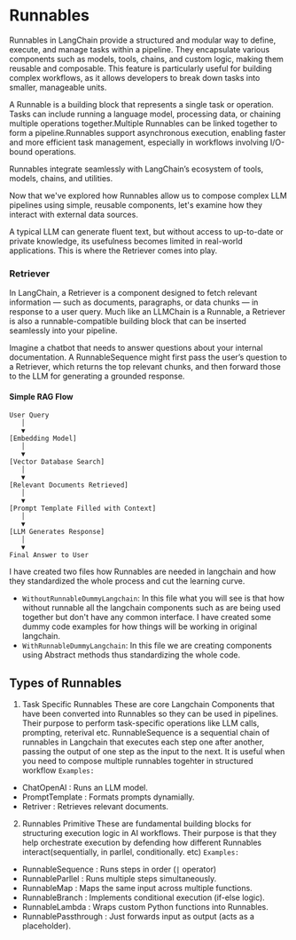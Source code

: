 # Runnables

Runnables in LangChain provide a structured and modular way to define, execute, and manage tasks within a pipeline. They encapsulate various components such as models, tools, chains, and custom logic, making them reusable and composable. This feature is particularly useful for building complex workflows, as it allows developers to break down tasks into smaller, manageable units.

A Runnable is a building block that represents a single task or operation. Tasks can include running a language model, processing data, or chaining multiple operations together.Multiple Runnables can be linked together to form a pipeline.Runnables support asynchronous execution, enabling faster and more efficient task management, especially in workflows involving I/O-bound operations.

Runnables integrate seamlessly with LangChain’s ecosystem of tools, models, chains, and utilities.

Now that we've explored how Runnables allow us to compose complex LLM pipelines using simple, reusable components, let's examine how they interact with external data sources.

A typical LLM can generate fluent text, but without access to up-to-date or private knowledge, its usefulness becomes limited in real-world applications. This is where the Retriever comes into play.

### Retriever
In LangChain, a Retriever is a component designed to fetch relevant information — such as documents, paragraphs, or data chunks — in response to a user query. Much like an LLMChain is a Runnable, a Retriever is also a runnable-compatible building block that can be inserted seamlessly into your pipeline.

Imagine a chatbot that needs to answer questions about your internal documentation. A RunnableSequence might first pass the user’s question to a Retriever, which returns the top relevant chunks, and then forward those to the LLM for generating a grounded response.

#### Simple RAG Flow

```text
User Query
   │
   ▼
[Embedding Model]
   │
   ▼
[Vector Database Search]
   │
   ▼
[Relevant Documents Retrieved]
   │
   ▼
[Prompt Template Filled with Context]
   │
   ▼
[LLM Generates Response]
   │
   ▼
Final Answer to User
```

I have created two files how Runnables are needed in langchain and how they standardized the whole process and cut the learning curve. 

- `WithoutRunnableDummyLangchain`: In this file what you will see is that how without runnable all the langchain components such as are being used together but don't have any common interface. I have created some dummy code examples for how things will be working in original langchain.
- `WithRunnableDummyLangchain`: In this file we are creating components using Abstract methods thus standardizing the whole code.


## Types of Runnables

1. Task Specific Runnables
These are core Langchain Components that have been converted into Runnables so they can be used in pipelines. Their purpose to perform task-specific operations like LLM calls, prompting, reterival etc. RunnableSequence is a sequential chain of runnables in Langchain that executes each step one after another, passing the output of one step as the input to the next.
It is useful when you need to compose multiple runnables togehter in structured workflow
`Examples:` 
- ChatOpenAI : Runs an LLM model.
- PromptTemplate : Formats prompts dynamially.
- Retriver : Retrieves relevant documents.

2. Runnables Primitive
These are fundamental building blocks for structuring execution logic in AI workflows. Their purpose is that they help orchestrate execution by defending how different Runnables interact(sequentially, in parllel, conditionally. etc)
`Examples:`
- RunnableSequence : Runs steps in order (`|` operator)
- RunnableParllel : Runs multiple steps simultaneously. 
- RunnableMap : Maps the same input across multiple functions.
- RunnableBranch : Implements conditional execution (if-else logic).
- RunnableLambda : Wraps custom Python functions into Runnables.
- RunnablePassthrough : Just forwards input as output (acts as a placeholder).


